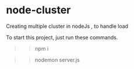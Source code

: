 # node-cluster
Creating multiple cluster in nodeJs , to handle load 

To start this project, just run these commands.

>> npm i 


>> nodemon server.js
